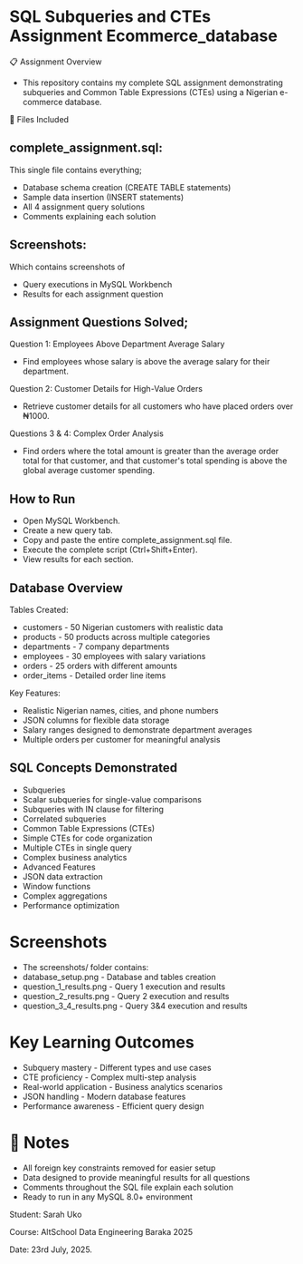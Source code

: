 # SQL Subqueries and CTEs Assignment Ecommerce_database

📋 Assignment Overview

- This repository contains my complete SQL assignment demonstrating subqueries and Common Table Expressions (CTEs) using a Nigerian e-commerce database.

📁 Files Included

## complete_assignment.sql: 

This single file contains everything;

- Database schema creation (CREATE TABLE statements)
- Sample data insertion (INSERT statements)
- All 4 assignment query solutions
- Comments explaining each solution

## Screenshots: 

Which contains screenshots of
- Query executions in MySQL Workbench
- Results for each assignment question

## Assignment Questions Solved;

Question 1: Employees Above Department Average Salary
- Find employees whose salary is above the average salary for their department.

Question 2: Customer Details for High-Value Orders
- Retrieve customer details for all customers who have placed orders over ₦1000.

Questions 3 & 4: Complex Order Analysis
- Find orders where the total amount is greater than the average order total for that customer, and that customer's total spending is above the global average customer spending.

## How to Run

- Open MySQL Workbench.
- Create a new query tab.
- Copy and paste the entire complete_assignment.sql file.
- Execute the complete script (Ctrl+Shift+Enter).
- View results for each section.

## Database Overview

Tables Created:

- customers - 50 Nigerian customers with realistic data
- products - 50 products across multiple categories
- departments - 7 company departments
- employees - 30 employees with salary variations
- orders - 25 orders with different amounts
- order_items - Detailed order line items

Key Features:

- Realistic Nigerian names, cities, and phone numbers
- JSON columns for flexible data storage
- Salary ranges designed to demonstrate department averages
- Multiple orders per customer for meaningful analysis

## SQL Concepts Demonstrated
- Subqueries
- Scalar subqueries for single-value comparisons
- Subqueries with IN clause for filtering
- Correlated subqueries
- Common Table Expressions (CTEs)
- Simple CTEs for code organization
- Multiple CTEs in single query
- Complex business analytics
- Advanced Features
- JSON data extraction
- Window functions
- Complex aggregations
- Performance optimization

# Screenshots
- The screenshots/ folder contains:
- database_setup.png - Database and tables creation
- question_1_results.png - Query 1 execution and results
- question_2_results.png - Query 2 execution and results
- question_3_4_results.png - Query 3&4 execution and results

# Key Learning Outcomes

- Subquery mastery - Different types and use cases
- CTE proficiency - Complex multi-step analysis
- Real-world application - Business analytics scenarios
- JSON handling - Modern database features
- Performance awareness - Efficient query design

# 📝 Notes
- All foreign key constraints removed for easier setup
- Data designed to provide meaningful results for all questions
- Comments throughout the SQL file explain each solution
- Ready to run in any MySQL 8.0+ environment


Student: Sarah Uko

Course: AltSchool Data Engineering Baraka 2025

Date: 23rd July, 2025.
